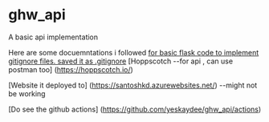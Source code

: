 # ghw_api
A basic api implementation

Here are some docuemntations i followed
[for basic flask code to implement ](https://flask.palletsprojects.com/en/2.2.x/quickstart/) 
[gitignore files.  saved it as .gitignore](https://github.com/github/gitignore/blob/main/Python.gitignore)
[Hoppscotch --for api , can use postman too] (https://hoppscotch.io/)

[Website it deployed to] (https://santoshkd.azurewebsites.net/)
--might not be working

[Do see the github actions] (https://github.com/yeskaydee/ghw_api/actions)
